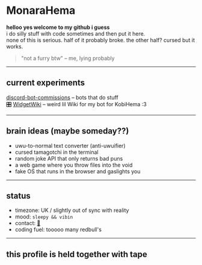 #  MonaraHema

**helloo yes welcome to my github i guess**  
i do silly stuff with code sometimes and then put it here.  
none of this is serious. half of it probably broke. the other half? cursed but it works.

> "not a furry btw" – me, lying probably

---

##  current experiments

 [discord-bot-commissions](https://github.com/MonaraHema/discord-bot-commissions) – bots that do stuff  
🎛 [WidgetWiki](https://github.com/MonaraHema/WidgetWiki) – weird lil Wiki for my bot for KobiHema :3

---

##  brain ideas (maybe someday??)

- uwu-to-normal text converter (anti-uwuifier)
- cursed tamagotchi in the terminal
- random joke API that only returns bad puns
- a web game where you throw files into the void
- fake OS that runs in the browser and gaslights you

---

##  status

- timezone: UK / slightly out of sync with reality  
- mood: `sleepy && vibin`  
- contact: [📧](mailto:contact@monarahema.software)  
- coding fuel: tooooo many redbull's

---

##  this profile is held together with tape

